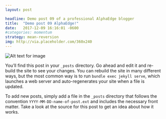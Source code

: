 ```yaml
---
layout: post

headline: Demo post 09 of a professional AlphaEdge blogger
title:  "Demo post 09 AlphaEdge!"
date:   2017-12-09 16:16:01 -0600
#categories: momentum
strategy: mean-reversion
img: http://via.placeholder.com/360x240
---
```



![Alt text for image](http://via.placeholder.com/1360x540 "Image Title Text 1")


You’ll find this post in your `_posts` directory. Go ahead and edit it and re-build the site to see your changes. You can rebuild the site in many different ways, but the most common way is to run `bundle exec jekyll serve`, which launches a web server and auto-regenerates your site when a file is updated.

To add new posts, simply add a file in the `_posts` directory that follows the convention `YYYY-MM-DD-name-of-post.ext` and includes the necessary front matter. Take a look at the source for this post to get an idea about how it works.